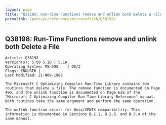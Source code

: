 ```yaml
---
layout: page
title: "Q38198: Run-Time Functions remove and unlink both Delete a File"
permalink: /pubs/pc/reference/microsoft/kb/Q38198/
---
```


## Q38198: Run-Time Functions remove and unlink both Delete a File

	Article: Q38198
	Version(s): 5.00 5.10 | 5.10
	Operating System: MS-DOS    | OS/2
	Flags: ENDUSER |
	Last Modified: 21-NOV-1988
	
	The Microsoft C Optimizing Compiler Run-Time Library contains two
	routines that delete a file. The remove function is documented on Page
	490, and the unlink function is documented on Page 628 of the
	"Microsoft C Optimizing Compiler Run-Time Library Reference" manual.
	Both routines take the same argument and perform the same operation.
	
	The unlink function exists for Unix/XENIX compatibility. This
	information is documented in Sections B.2.1, B.2.3, and B.5.4 of the
	same manual.

